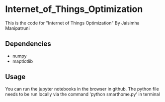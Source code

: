 # Internet_of_Things_Optimization
This is the code for "Internet of Things Optimization" By Jaisimha Manipatruni 




## Dependencies

* numpy
* maptlotlib


## Usage

You can run the jupyter notebooks in the browser in github. The python file needs to be run locally via the command 'python smarthome.py' in terminal 
